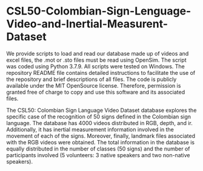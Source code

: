 # CSL50-Colombian-Sign-Lenguage-Video-and-Inertial-Measurent-Dataset

We provide scripts to load and read our database made up of videos and excel files, the .mot or .sto files must be read using OpenSim. The script was coded using Python 3.7.9. All scripts were tested on Windows. The repository README file contains detailed instructions to facilitate the use of the repository and brief descriptions of all files. The code is publicly available under the MIT OpenSource license. Therefore, permission is granted free of charge to copy and use this software and its associated files.

The CSL50: Colombian Sign Language Video Dataset database explores the specific case of the recognition of 50 signs defined in the Colombian sign language. The database has 4000 videos distributed in RGB, depth, and ir. Additionally, it has inertial measurement information involved in the movement of each of the signs. Moreover, finally, landmark files associated with the RGB videos were obtained. The total information in the database is equally distributed in the number of classes (50 signs) and the number of participants involved (5 volunteers: 3 native speakers and two non-native speakers).
